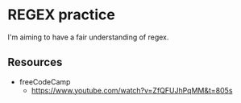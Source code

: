 # REGEX practice

I'm aiming to have a fair understanding of regex. 

## Resources
- freeCodeCamp
    - https://www.youtube.com/watch?v=ZfQFUJhPqMM&t=805s